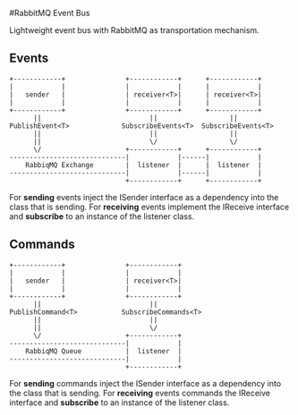 #RabbitMQ Event Bus

Lightweight event bus with RabbitMQ as transportation mechanism.

## Events


```
+------------+               +------------+      +------------+
|            |               |            |		 |            |
|   sender   |               | receiver<T>|		 | receiver<T>|
|            |               |            |		 |            |
+------------+               +------------+		 +------------+
      ||                           ||			       ||
PublishEvent<T>             SubscribeEvents<T>	SubscribeEvents<T>
      ||                           ||			       ||
	  ||                           \/			       \/
	  \/                     +------------+		 +------------+
-----------------------------|            |------|            |
    RabbiqMQ Exchange        |  listener  |      |  listener  |
-----------------------------|            |------|            |
							 +------------+		 +------------+
```
For **sending** events inject the ISender interface as a dependency into the class that is sending.
For **receiving** events implement the IReceive interface and **subscribe** to an instance of the listener class.


## Commands
```
+------------+               +------------+
|            |               |            |
|   sender   |               | receiver<T>|
|            |               |            |
+------------+               +------------+
      ||                           ||
PublishCommand<T>           SubscribeCommands<T>
      ||                           ||
	  ||                           \/
	  \/                     +------------+
-----------------------------|            |
    RabbiqMQ Queue           |  listener  |
-----------------------------|            |
							 +------------+
```
For **sending** commands inject the ISender interface as a dependency into the class that is sending.
For **receiving** events commands the IReceive interface and **subscribe** to an instance of the listener class.
